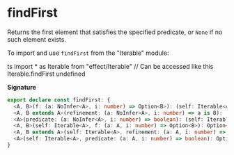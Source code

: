 # findFirst

Returns the first element that satisfies the specified
predicate, or `None` if no such element exists.

To import and use `findFirst` from the "Iterable" module:

ts
import \* as Iterable from "effect/Iterable"
// Can be accessed like this
Iterable.findFirst
undefined

**Signature**

```ts
export declare const findFirst: {
  <A, B>(f: (a: NoInfer<A>, i: number) => Option<B>): (self: Iterable<A>) => Option<B>
  <A, B extends A>(refinement: (a: NoInfer<A>, i: number) => a is B): (self: Iterable<A>) => Option<B>
  <A>(predicate: (a: NoInfer<A>, i: number) => boolean): (self: Iterable<A>) => Option<A>
  <A, B>(self: Iterable<A>, f: (a: A, i: number) => Option<B>): Option<B>
  <A, B extends A>(self: Iterable<A>, refinement: (a: A, i: number) => a is B): Option<B>
  <A>(self: Iterable<A>, predicate: (a: A, i: number) => boolean): Option<A>
}
```
